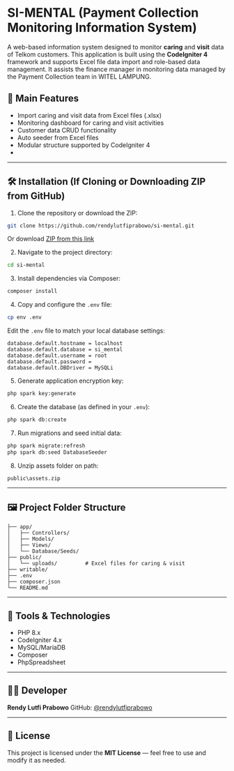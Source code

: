 # SI-MENTAL (Payment Collection Monitoring Information System)

A web-based information system designed to monitor **caring** and **visit** data of Telkom customers. This application is built using the **CodeIgniter 4** framework and supports Excel file data import and role-based data management. It assists the finance manager in monitoring data managed by the Payment Collection team in WITEL LAMPUNG.

## 🚀 Main Features

- Import caring and visit data from Excel files (.xlsx)
- Monitoring dashboard for caring and visit activities
- Customer data CRUD functionality
- Auto seeder from Excel files
- Modular structure supported by CodeIgniter 4
- 

---

## 🛠️ Installation (If Cloning or Downloading ZIP from GitHub)

1. Clone the repository or download the ZIP:

```bash
git clone https://github.com/rendylutfiprabowo/si-mental.git
````

Or download [ZIP from this link](https://github.com/rendylutfiprabowo/si-mental/archive/refs/heads/main.zip)

2. Navigate to the project directory:

```bash
cd si-mental
```

3. Install dependencies via Composer:

```bash
composer install
```

4. Copy and configure the `.env` file:

```bash
cp env .env
```

Edit the `.env` file to match your local database settings:

```
database.default.hostname = localhost
database.default.database = si_mental
database.default.username = root
database.default.password = 
database.default.DBDriver = MySQLi
```

5. Generate application encryption key:

```bash
php spark key:generate
```

6. Create the database (as defined in your `.env`):

```bash
php spark db:create
```

7. Run migrations and seed initial data:

```bash
php spark migrate:refresh
php spark db:seed DatabaseSeeder
```

8. Unzip assets folder on path:

```bash
public\assets.zip
```

---

## 🖼️ Project Folder Structure

```
├── app/
│   ├── Controllers/
│   ├── Models/
│   ├── Views/
│   └── Database/Seeds/
├── public/
│   └── uploads/         # Excel files for caring & visit
├── writable/
├── .env
├── composer.json
└── README.md
```

---

## 🧪 Tools & Technologies

* PHP 8.x
* CodeIgniter 4.x
* MySQL/MariaDB
* Composer
* PhpSpreadsheet

---

## 🧑‍💻 Developer

**Rendy Lutfi Prabowo**
GitHub: [@rendylutfiprabowo](https://github.com/rendylutfiprabowo)

---

## 📄 License

This project is licensed under the **MIT License** — feel free to use and modify it as needed.

 


